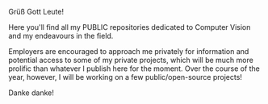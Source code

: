 Grüß Gott Leute!

Here you'll find all my PUBLIC repositories dedicated to Computer Vision and my endeavours in the field.

Employers are encouraged to approach me privately for information and potential access to some of my private projects, which will be much more prolific than whatever I publish here for the moment. Over the course of the year, however, I will be working on a few public/open-source projects!

Danke danke!